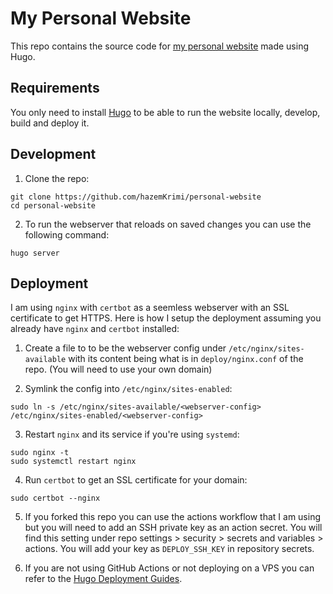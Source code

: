 # My Personal Website

This repo contains the source code for [my personal website](https://hazemkrimi.tech/) made using Hugo.

## Requirements

You only need to install [Hugo](https://gohugo.io/installation/) to be able to run the website locally, develop, build and deploy it.

## Development

1. Clone the repo:

```
git clone https://github.com/hazemKrimi/personal-website
cd personal-website
```

2. To run the webserver that reloads on saved changes you can use the following command:

```
hugo server
```

## Deployment

I am using `nginx` with `certbot` as a seemless webserver with an SSL certificate to get HTTPS. Here is how I setup the deployment assuming you already have `nginx` and `certbot` installed:

1. Create a file to to be the webserver config under `/etc/nginx/sites-available` with its content being what is in `deploy/nginx.conf` of the repo. (You will need to use your own domain)

2. Symlink the config into `/etc/nginx/sites-enabled`:

```
sudo ln -s /etc/nginx/sites-available/<webserver-config> /etc/nginx/sites-enabled/<webserver-config>
```

3. Restart `nginx` and its service if you're using `systemd`:

```
sudo nginx -t
sudo systemctl restart nginx
```

4. Run `certbot` to get an SSL certificate for your domain:

```
sudo certbot --nginx
```

5. If you forked this repo you can use the actions workflow that I am using but you will need to add an SSH private key as an action secret. You will find this setting under repo settings > security > secrets and variables > actions. You will add your key as `DEPLOY_SSH_KEY` in repository secrets.

6. If you are not using GitHub Actions or not deploying on a VPS you can refer to the [Hugo Deployment Guides](https://gohugo.io/host-and-deploy/).

